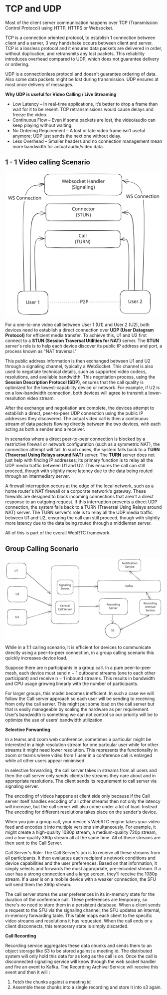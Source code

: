 # TCP and UDP

Most of the client server communication happens over TCP (Transmission Control Protocol) using HTTP, HTTPS or Websocket.

TCP is a connection oriented protocol, to establish 1 connection between client and a server, 3 way handshake occurs between client and server.
TCP is a lossless protocol and it ensures data packets are delivered in order, without duplication, and retransmits any lost packets. 
This reliability introduces overhead compared to UDP, which does not guarantee delivery or ordering.

UDP is a connectionless protocol and doesn't guarantee ordering of data. Also some data packets might be lost during transmission. UDP ensures at most once delivery of messages.

**Why UDP is useful for Video Calling / Live Streaming**

* Low Latency – In real-time applications, it’s better to drop a frame than wait for it to be resent. TCP retransmissions would cause delays and freeze the video.
* Continuous Flow – Even if some packets are lost, the video/audio can keep playing without waiting.
* No Ordering Requirement – A lost or late video frame isn’t useful anymore; UDP just sends the next one without delay.
* Less Overhead – Smaller headers and no connection management mean more bandwidth for actual audio/video data.


## 1 - 1 Video calling Scenario

<p align="center">
  <img src="p2p.svg" width="500" alt="Video Calling"/>
</p>

For a one-to-one video call between User 1 (U1) and User 2 (U2), both devices need to establish a direct connection over **UDP (User Datagram Protocol)** for efficient media transfer. To achieve this, U1 and U2 first connect to a **STUN (Session Traversal Utilities for NAT)** server. The **STUN** server's role is to help each device discover its public IP address and port, a process known as "NAT traversal."

This public address information is then exchanged between U1 and U2 through a signaling channel, typically a WebSocket. This channel is also used to negotiate technical details, such as supported video codecs, resolutions, and available bandwidth. This negotiation process, using the **Session Description Protocol (SDP)**, ensures that the call quality is optimized for the lowest-capability device or network. For example, if U2 is on a low-bandwidth connection, both devices will agree to transmit a lower-resolution video stream.

After the exchange and negotiation are complete, the devices attempt to establish a direct, peer-to-peer UDP connection using the public IP addresses they discovered. The actual video call is then a continuous stream of data packets flowing directly between the two devices, with each acting as both a sender and a receiver.

In scenarios where a direct peer-to-peer connection is blocked by a restrictive firewall or network configuration (such as a symmetric NAT), the connection attempt will fail. In such cases, the system falls back to a **TURN (Traversal Using Relays around NAT)** server. The **TURN** server does not just help with finding IP addresses; its primary function is to relay all the UDP media traffic between U1 and U2. This ensures the call can still proceed, though with slightly more latency due to the data being routed through an intermediary server.

A firewall interruption occurs at the edge of the local network, such as a home router's NAT firewall or a corporate network's gateway. These firewalls are designed to block incoming connections that aren't a direct response to an outgoing request. If this interruption prevents a direct UDP connection, the system falls back to a TURN (Traversal Using Relays around NAT) server. The TURN server's role is to relay all the UDP media traffic between U1 and U2, ensuring the call can still proceed, though with slightly more latency due to the data being routed through a middleman server.

All of this is part of the overall WebRTC framework.


## Group Calling Scenario

<p align="center">
  <img src="zoom_teams.svg" width="800" alt="Group Calling"/>
</p>

While in a 1:1 calling scenario, it is efficient for devices to communicate directly using a peer-to-peer connection, in a group calling scenario this quickly increases device load.

Suppose there are n participants in a group call. In a pure peer-to-peer mesh, each device must send n − 1 outbound streams (one to each other participant) and receive n − 1 inbound streams. This results in bandwidth and CPU usage growing linearly with the number of participants.

For larger groups, this model becomes inefficient. In such a case we will follow the Call server approach so each user will be sending to receiving from only the call server. This might put some load on the call server but that is easily manageable by scaling the hardware as per requirement. User’s bandwidth is something we can not control so our priority will be to optimize the use of users’ bandwidth utilization.

**Selective Forwarding**

In a teams and zoom web conference, sometimes a particular might be interested in a high resolution stream for one partcular user while for other streams it might need lower resolution.
This represents the functionality in zoom or teams where video from 1 user in a conference call is enlarged while all other users appear minimised.

In selective forwarding, the call server takes in streams from all users and then the call server only sends clients the streams they care about and in appropriate resolutions. 
The client sends its requriement to call server via signaling server.

The encoding of videos happens at client side only because if the Call server itself handles encoding of all other streams then not only the latency will increase, but the call server will also come under a lot of load.
Instead The encoding for different resolutions takes place on the sender's device.

When you join a group call, your device's WebRTC engine takes your video feed and encodes it into multiple versions simultaneously. For example, it might create a high-quality 1080p stream, a medium-quality 720p stream, and a low-quality 360p stream all at the same time. All of these streams are then sent to the Call Server.

Call Server's Role: The Call Server's job is to receive all these streams from all participants. It then evaluates each recipient's network conditions and device capabilities and the user preferences. Based on that information, it simply selects and forwards the most appropriate, pre-encoded stream. If a user has a strong connection and a large screen, they'll receive the 1080p stream. If a user is on a mobile device with a weaker connection, the SFU will send them the 360p stream. 

The call server stores the user preferences in its in-memory state for the duration of the conference call.
These preferences are temporary, so there's no need to store them in a persistent database. When a client sends a request to the SFU via the signaling channel, the SFU updates an internal, in-memory forwarding table. This table maps each client to the specific video streams and resolutions it has requested. When the call ends or a client disconnects, this temporary state is simply discarded.

**Call Recording**

Recording service aggregates these data chunks and sends them to an object storage like S3 to be stored against a meeting id. The distributed system will only hold this data for as long as the call is on. Once the call is disconnected signaling service will know through the web socket handler and fire an event to Kafka. The Recording Archival Service
will receive this event and then it will :

1. Fetch the chunks against a meeting id
2. Assemble these chunks into a single recording and store it into s3 again.

